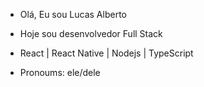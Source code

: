  - Olá, Eu sou Lucas Alberto
 
 - Hoje sou desenvolvedor Full Stack
 - React | React Native | Nodejs | TypeScript
 - Pronoums: ele/dele
